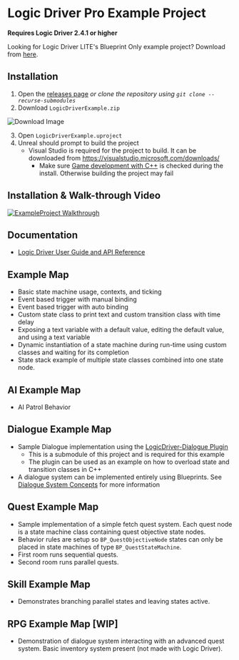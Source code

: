 # Logic Driver Pro Example Project

**Requires Logic Driver 2.4.1 or higher**

Looking for Logic Driver LITE's Blueprint Only example project? Download from [here](https://logicdriver.recursoft.net/liteexample).

## Installation

1. Open the [releases page](https://github.com/Recursoft/LogicDriver-Example/releases) *or clone the repository using `git clone --recurse-submodules`*
1. Download `LogicDriverExample.zip`

![Download Image](https://i.imgur.com/DeOYG4O.jpg)

3. Open `LogicDriverExample.uproject`
1. Unreal should prompt to build the project
    - Visual Studio is required for the project to build. It can be downloaded from https://visualstudio.microsoft.com/downloads/
        - Make sure [Game development with C++](https://devblogs.microsoft.com/cppblog/directx-game-development-with-c-in-visual-studio/) is checked during the install. Otherwise building the project may fail
        
## Installation & Walk-through Video

[![ExampleProject Walkthrough](https://img.youtube.com/vi/fOvyPBi_LM8/0.jpg)](https://www.youtube.com/watch?v=fOvyPBi_LM8)


## Documentation

- [Logic Driver User Guide and API Reference](https://logicdriver.recursoft.net/docs/)

## Example Map

- Basic state machine usage, contexts, and ticking
- Event based trigger with manual binding
- Event based trigger with auto binding
- Custom state class to print text and custom transition class with time delay
- Exposing a text variable with a default value, editing the default value, and using a text variable
- Dynamic instantiation of a state machine during run-time using custom classes and waiting for its completion
- State stack example of multiple state classes combined into one state node.

## AI Example Map

- AI Patrol Behavior

## Dialogue Example Map

- Sample Dialogue implementation using the [LogicDriver-Dialogue Plugin](https://github.com/Recursoft/LogicDriver-Dialogue)
    - This is a submodule of this project and is required for this example
    - The plugin can be used as an example on how to overload state and transition classes in C++
- A dialogue system can be implemented entirely using Blueprints. See [Dialogue System Concepts](https://logicdriver.recursoft.net/docs/pages/dialogue/) for more information

## Quest Example Map

- Sample implementation of a simple fetch quest system. Each quest node is a state machine class containing  quest objective state nodes.
- Behavior rules are setup so `BP_QuestObjectiveNode` states can only be placed in state machines of type `BP_QuestStateMachine`.
- First room runs sequential quests.
- Second room runs parallel quests.

## Skill Example Map

- Demonstrates branching parallel states and leaving states active.

## RPG Example Map [WIP]

- Demonstration of dialogue system interacting with an advanced quest system. Basic inventory system present (not made with Logic Driver).

